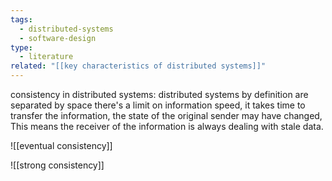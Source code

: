 ```yaml
---
tags:
  - distributed-systems
  - software-design
type:
  - literature
related: "[[key characteristics of distributed systems]]"
---
```


consistency in distributed systems: distributed systems by definition are separated by space there's a limit on information speed, it takes time to transfer the information, the state of the original sender may have changed, This means the receiver of the information is always dealing with stale data.

![[eventual consistency]]

![[strong consistency]]

